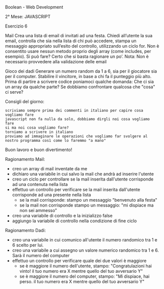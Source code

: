 Boolean - Web Development

2° Mese: JAVASCRIPT

Esercizio 6

Mail
Crea una lista di email di invitati ad una festa. Chiedi all’utente la sua email, controlla che sia nella lista di chi può accedere, stampa un messaggio appropriato sull’esito del controllo, utilizzando un ciclo for. Non è consentito usare nessun metodo proprio degli array (come includes, per esempio). Si può fare? Certo che si basta ragionare un po’. Nota: Non è necessario provvedere alla validazione delle email

Gioco dei dadi
Generare un numero random da 1 a 6, sia per il giocatore sia per il computer. Stabilire il vincitore, in base a chi fa il punteggio più alto.
Prima di partire a scrivere codice poniamoci qualche domanda: Che ci sia un array da qualche parte? Se dobbiamo confrontare qualcosa che "cosa" ci serve?

Consigli del giorno:

    scriviamo sempre prima dei commenti in italiano per capire cosa vogliamo fare
    javascript non fa nulla da solo, dobbiamo dirgli noi cosa vogliamo fare
    si ma noi cosa vogliamo fare?
    torniamo a scrivere in italiano
    proviamo ad immaginare le operazioni che vogliamo far svolgere al nostro programma così come lo faremmo "a mano"

Buon lavoro e buon divertimento!

Ragionamento Mail:

- creo un array di mail inventate da me
- dichiaro una variabile in cui salvo la mail che andrà ad inserire l'utente
- creo un ciclo per controllare se la mail inserita dall'utente corrisponde ad una contenuta nella lista
- effettuo un controllo per verificare se la mail inserita dall'utente corrisponde ad una presente nella lista 
    - se la mail corrisponde: stampo un messaggio "benvenuto alla festa"
    - se la mail non corrisponde stampo un messaggio: "mi dispiace ma non sei ammesso"
- creo una variabile di controllo e la inizializzo false
- aggiungo la variabile di controllo nella condizione di fine ciclo



Ragionamento Dadi:

- creo una variabile in cui comunico all'utente il numero randomico tra 1 e 6 scelto per lui.
- creo una variabile a cui assegno un valore numerico randomico tra 1 e 6. Sarà il numero del computer
- effettuo un controllo per verificare quale dei due valori è maggiore
    - se è maggiore il numero dell'utente, stampo: "Congratulazioni hai vinto! il tuo numero era X mentre quello del tuo avversario Y"
    - se è maggiore il numero del computer, stampo: "Mi dispiace, hai perso. il tuo numero era X mentre quello del tuo avversario Y"